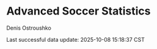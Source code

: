 # Advanced Soccer Statistics
Denis Ostroushko

<!-- gfm -->

Last successful data update: 2025-10-08 15:18:37 CST
